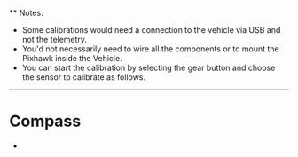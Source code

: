 ** Notes: 
  - Some calibrations would need a connection to the vehicle via USB and not the telemetry.
  - You'd not necessarily need to wire all the components or to mount the Pixhawk inside the Vehicle.
  - You can start the calibration by selecting the gear button and choose the sensor to calibrate as follows.
----------------------------------------------------------------------------------------------
# Compass
  * 
